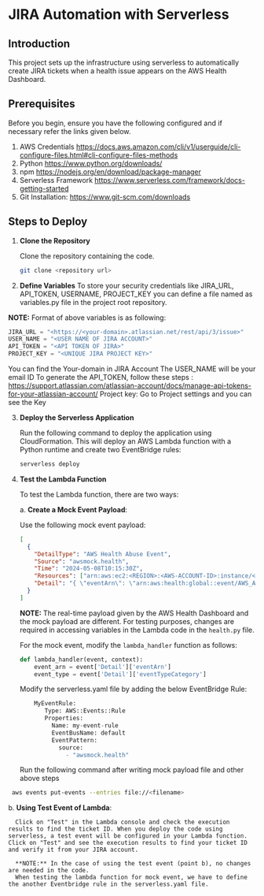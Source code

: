 
# JIRA Automation with Serverless

## Introduction
This project sets up the infrastructure using serverless to automatically create JIRA tickets when a health issue appears on the AWS Health Dashboard.

## Prerequisites
Before you begin, ensure you have the following configured and if necessary refer the links given below.

1. AWS Credentials
      https://docs.aws.amazon.com/cli/v1/userguide/cli-configure-files.html#cli-configure-files-methods
2. Python
      https://www.python.org/downloads/  
3. npm
      https://nodejs.org/en/download/package-manager
4. Serverless Framework
      https://www.serverless.com/framework/docs-getting-started
5. Git Installation:
      https://www.git-scm.com/downloads

## Steps to Deploy

1. **Clone the Repository**

   Clone the repository containing the code.
   ```sh
   git clone <repository url>

3. **Define Variables**
   To store your security credentials like JIRA_URL, API_TOKEN, USERNAME, PROJECT_KEY you can define a file named as variables.py file in the project root repository.

 **NOTE:** Format of above variables is as following:
 ```python
 JIRA_URL = "<https://<your-domain>.atlassian.net/rest/api/3/issue>"  
 USER_NAME = "<USER NAME OF JIRA ACCOUNT>"
 API_TOKEN = "<API TOKEN OF JIRA>"
 PROJECT_KEY = "<UNIQUE JIRA PROJECT KEY>"
```
You can find the Your-domain in JIRA Account 
The USER_NAME will be your email ID 
To generate the API_TOKEN, follow these steps : 
      https://support.atlassian.com/atlassian-account/docs/manage-api-tokens-for-your-atlassian-account/
Project key: Go to Project settings and you can see the Key

3. **Deploy the Serverless Application**

   Run the following command to deploy the application using CloudFormation. This will deploy an AWS Lambda function with a Python runtime and create two EventBridge rules:

   ```sh
   serverless deploy

4. **Test the Lambda Function**

   To test the Lambda function, there are two ways:

   a. **Create a Mock Event Payload**:

      Use the following mock event payload:

      ```json
      [
        {
          "DetailType": "AWS Health Abuse Event",
          "Source": "awsmock.health",
          "Time": "2024-05-08T10:15:30Z",
          "Resources": ["arn:aws:ec2:<REGION>:<AWS-ACCOUNT-ID>:instance/<INSTANCE-ID>"],
          "Detail": "{ \"eventArn\": \"arn:aws:health:global::event/AWS_ABUSE_DOS_REPORT_92387492375_4498_2018_08_01_02_33_00\", \"eventTypeCategory\": \"issue\" }"
        }
      ]
      ```
      

      **NOTE:** The real-time payload given by the AWS Health Dashboard and the mock payload are different. For testing purposes, changes are required in accessing variables in the Lambda code in the `health.py` file.

      For the mock event, modify the `lambda_handler` function as follows:

      ```python
      def lambda_handler(event, context):
          event_arn = event['Detail']['eventArn']
          event_type = event['Detail']['eventTypeCategory']
      ```
     Modify the serverless.yaml file by adding the below EventBridge Rule:
     ```python
         MyEventRule:
            Type: AWS::Events::Rule
            Properties:
              Name: my-event-rule
              EventBusName: default
              EventPattern:
                source:
                  - "awsmock.health"
     ```
   Run the following command after writing mock payload file and other above steps
   
  ```sh
   aws events put-events --entries file://<filename>
  ```

   b. **Using Test Event of Lambda**:

      Click on "Test" in the Lambda console and check the execution results to find the ticket ID. When you deploy the code using serverless, a test event will be configured in your Lambda function. Click on "Test" and see the execution results to find your ticket ID and verify it from your JIRA account.

      **NOTE:** In the case of using the test event (point b), no changes are needed in the code.
      When testing the lambda function for mock event, we have to define the another Eventbridge rule in the serverless.yaml file.
